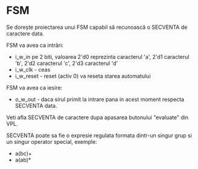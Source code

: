 # FSM
Se dorește proiectarea unui FSM capabil să recunoască o SECVENTA de caractere data.

FSM va avea ca intrări:
 - i_w_in pe 2 biti, valoarea 2'd0 reprezinta caracterul 'a', 2'd1 caracterul 'b', 2'd2 caracterul 'c', 2'd3 caracterul 'd'
 - i_w_clk - ceas
 - i_w_reset - reset (activ 0) va reseta starea automatului

FSM va avea ca iesire:
 - o_w_out - daca sirul primit la intrare pana in acest moment respecta SECVENTA data.

Veti afla SECVENTA de caractere dupa apasarea butonului "evaluate" din VPL.

SECVENTA poate sa fie o expresie regulata formata dintr-un singur grup si un singur operator special, exemple:
 - a(bc)+
 - a(ab)*